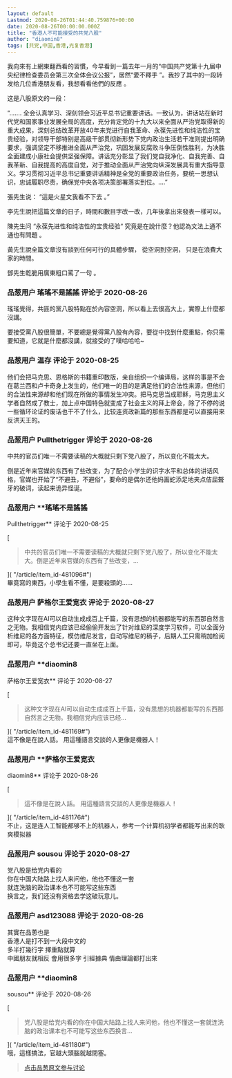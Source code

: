 ```yaml
---
layout: default
Lastmod: 2020-08-26T01:44:40.759876+00:00
date: 2020-08-26T00:00:00.000Z
title: "香港人不可能接受的共党八股"
author: "diaomin8"
tags: [共党,中国,香港,光复香港]
---
```


我向來有上網東翻西看的習慣，今早看到一篇去年一月的“中国共产党第十九届中央纪律检查委员会第三次全体会议公报”，居然“愛不釋手 ”。我抄了其中的一段转发给几位香港朋友看，我想看看他們的反應 。  
  
这是八股原文的一段：  
  
“....... 全会认真学习、深刻领会习近平总书记重要讲话。一致认为，讲话站在新时代党和国家事业发展全局的高度，充分肯定党的十九大以来全面从严治党取得新的重大成果，深刻总结改革开放40年来党进行自我革命、永葆先进性和纯洁性的宝贵经验，对领导干部特别是高级干部贯彻新形势下党内政治生活若干准则提出明确要求，强调坚定不移推进全面从严治党，巩固发展反腐败斗争压倒性胜利，为决胜全面建成小康社会提供坚强保障。讲话充分彰显了我们党自我净化、自我完善、自我革新、自我提高的高度自觉，对于推动全面从严治党向纵深发展具有重大指导意义。学习贯彻习近平总书记重要讲话精神是全党的重要政治任务，要统一思想认识，忠诚履职尽责，确保党中央各项决策部署落实到位。....”  
  
張先生说： “這是火星文我看不下去 。”  
  
李先生說把這篇文章的日子，時間和數目字改一改，几年後拿出來發表一樣可以。  
  
陳先生问 “永葆先进性和纯洁性的宝贵经验“ 究竟是在說什麼？他認為文法上通不通也有問題 。  
  
黃先生說全篇文章沒有談到任何可行的具體步驟， 從空洞到空洞， 只是在浪費大家的時間。  
  
鄧先生乾脆用廣東粗口罵了一句 。

            
### 品葱用户 **瑤瑤不是謠謠** 评论于 2020-08-26
        
瑤瑤覺得，共匪的黨八股特點在於內容空洞，所以看上去很高大上，實際上什麼都沒講。  
  
要接受黨八股很簡單，不要總是覺得黨八股有內容，要從中找到什麼重點，你只需要知道，它就是什麼都沒講，就接受的了噗哈哈哈~
        


            
### 品葱用户 **温存** 评论于 2020-08-25
        
他们会把马克思、恩格斯的书籍重印数版，亲自组织一个编译局，这样的事是不会在葛兰西和卢卡奇身上发生的，他们唯一的目的是满足他们的合法性来源，但他们的合法性来源却和他们现在所做的事情发生冲突。把马克思当成耶稣，马克思主义学者自然成了教士，加上点中国特色就变成了社会主义的拜上帝会，除了不停的说一些循环论证的废话也干不了什么，比较连资政新篇的那些东西都是可以直接用来反洪天王的。
        


            
### 品葱用户 **Pullthetrigger** 评论于 2020-08-26
        
中共的官员们唯一不需要读稿的大概就只剩下党八股了，所以变化不能太大。  
  
倒是近年来官媒的东西有了些改变，为了配合小学生的识字水平和总体的讲话风格，官媒也开始了“不避丑，不避俗”，要命的是偶尔还他妈画蛇添足地夹点佶屈聱牙的破词，读起来诡异怪诞。
        


            
### 品葱用户 **瑤瑤不是謠謠 
Pullthetrigger** 评论于 2020-08-25
        
[

> 中共的官员们唯一不需要读稿的大概就只剩下党八股了，所以变化不能太大。倒是近年来官媒的东西有了些改变，...

]( "/article/item_id-481096#")  
畢竟寫的東西，小學生看不懂，是要殺頭的......
        


            
### 品葱用户 **萨格尔王爱宽衣** 评论于 2020-08-27
        
这种文字现在AI可以自动生成成百上千篇，没有思想的机器都能写的东西那自然言之无物。我相信党内应该已经偷偷开发出了针对维尼的深度学习软件，可以全面分析维尼的各方面特征，模仿维尼发言，自动写维尼的稿子，后期人工只需稍加检阅即可，毕竟这个总书记还要一直坐在上面。
        


            
### 品葱用户 **diaomin8 
萨格尔王爱宽衣** 评论于 2020-08-27
        
[

> 这种文字现在AI可以自动生成成百上千篇，没有思想的机器都能写的东西那自然言之无物。我相信党内应该已经...

]( "/article/item_id-481169#")  
這不像是在說人話。 用這種語言交談的人更像是機器人！
        


            
### 品葱用户 **萨格尔王爱宽衣 
diaomin8** 评论于 2020-08-26
        
[

> 這不像是在說人話。 用這種語言交談的人更像是機器人！

]( "/article/item_id-481176#")  
不止，这是连人工智能都够不上的机器人，参考一个计算机初学者都能写出来的耿爽模拟器
        


            
### 品葱用户 **sousou** 评论于 2020-08-27
        
党八股是给党内看的  
你在中国大陆路上找人来问他，他也不懂这一套  
就连洗脑的政治课本也不可能写这些东西  
换言之，我们还没有资格去学这破玩意儿。
        


            
### 品葱用户 **asd123088** 评论于 2020-08-26
        
其實在品蔥也是  
香港人是打不到一大段中文的  
多半打幾行字 擇重點就算  
中國朋友就相反 會用很多字 引經據典 情由理論都打出來
        


            
### 品葱用户 **diaomin8 
sousou** 评论于 2020-08-26
        
[

> 党八股是给党内看的你在中国大陆路上找人来问他，他也不懂这一套就连洗脑的政治课本也不可能写这些东西换言...

]( "/article/item_id-481180#")  
哦，這樣搞法，官越大頭腦就越閉塞。
        






> [点击品葱原文参与讨论](https://pincong.rocks/article/23421)

